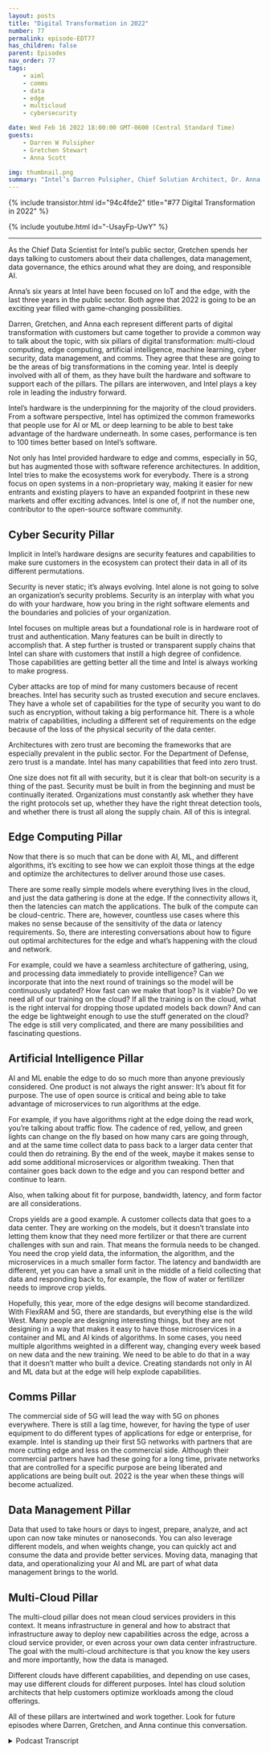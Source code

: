 ```yaml
---
layout: posts
title: "Digital Transformation in 2022"
number: 77
permalink: episode-EDT77
has_children: false
parent: Episodes
nav_order: 77
tags:
    - aiml
    - comms
    - data
    - edge
    - multicloud
    - cybersecurity

date: Wed Feb 16 2022 18:00:00 GMT-0600 (Central Standard Time)
guests:
    - Darren W Pulsipher
    - Gretchen Stewart
    - Anna Scott

img: thumbnail.png
summary: "Intel’s Darren Pulsipher, Chief Solution Architect, Dr. Anna Scott, Chief Edge Architect, and Gretchen Stewart, Chief Data Scientist discuss the six pillars of digital transformation in 2022: multi-cloud computing, edge computing, artificial intelligence, machine learning, cyber security, data management, and comms. "
---
```


{% include transistor.html id="94c4fde2" title="#77 Digital Transformation in 2022" %}

{% include youtube.html id="-UsayFp-UwY" %}

---

As the Chief Data Scientist for Intel’s public sector, Gretchen spends her days talking to customers about their data challenges, data management, data governance, the ethics around what they are doing, and responsible AI.

Anna’s six years at Intel have been focused on IoT and the edge, with the last three years in the public sector. Both agree that 2022 is going to be an exciting year filled with game-changing possibilities.

Darren, Gretchen, and Anna each represent different parts of digital transformation with customers but came together to provide a common way to talk about the topic, with six pillars of digital transformation: multi-cloud computing, edge computing, artificial intelligence, machine learning, cyber security, data management, and comms.  They agree that these are going to be the areas of big transformations in the coming year. Intel is deeply involved with all of them, as they have built the hardware and software to support each of the pillars. The pillars are interwoven, and Intel plays a key role in leading the industry forward.

Intel’s hardware is the underpinning for the majority of the cloud providers. From a software perspective, Intel has optimized the common frameworks that people use for AI or ML or deep learning to be able to best take advantage of the hardware underneath. In some cases, performance is ten to 100 times better based on Intel’s software.

Not only has Intel provided hardware to edge and comms, especially in 5G, but has augmented those with software reference architectures. In addition, Intel tries to make the ecosystems work for everybody. There is a strong focus on open systems in a non-proprietary way, making it easier for new entrants and existing players to have an expanded footprint in these new markets and offer exciting advances.  Intel is one of, if not the number one, contributor to the open-source software community.

## Cyber Security Pillar

Implicit in Intel’s hardware designs are security features and capabilities to make sure customers in the ecosystem can protect their data in all of its different permutations.

Security is never static; it’s always evolving. Intel alone is not going to solve an organization’s security problems. Security is an interplay with what you do with your hardware, how you bring in the right software elements and the boundaries and policies of your organization.

Intel focuses on multiple areas but a foundational role is in hardware root of trust and authentication. Many features can be built in directly to accomplish that. A step further is trusted or transparent supply chains that Intel can share with customers that instill a high degree of confidence. Those capabilities are getting better all the time and Intel is always working to make progress.

Cyber attacks are top of mind for many customers because of recent breaches. Intel has security such as trusted execution and secure enclaves. They have a whole set of capabilities for the type of security you want to do such as encryption, without taking a big performance hit. There is a whole matrix of capabilities, including a different set of requirements on the edge because of the loss of the physical security of the data center.

Architectures with zero trust are becoming the frameworks that are especially prevalent in the public sector. For the Department of Defense, zero trust is a mandate. Intel has many capabilities that feed into zero trust.

One size does not fit all with security, but it is clear that bolt-on security is a thing of the past. Security must be built in from the beginning and must be continually iterated. Organizations must constantly ask whether they have the right protocols set up, whether they have the right threat detection tools, and whether there is trust all along the supply chain. All of this is integral.

## Edge Computing Pillar

Now that there is so much that can be done with AI, ML, and different algorithms, it’s exciting to see how we can exploit those things at the edge and optimize the architectures to deliver around those use cases.

There are some really simple models where everything lives in the cloud, and just the data gathering is done at the edge. If the connectivity allows it, then the latencies can match the applications. The bulk of the compute can be cloud-centric. There are, however, countless use cases where this makes no sense because of the sensitivity of the data or latency requirements. So, there are interesting conversations about how to figure out optimal architectures for the edge and what’s happening with the cloud and network.

For example, could we have a seamless architecture of gathering, using, and processing data immediately to provide intelligence? Can we incorporate that into the next round of trainings so the model will be continuously updated? How fast can we make that loop? Is it viable? Do we need all of our training on the cloud?  If all the training is on the cloud, what is the right interval for dropping those updated models back down?  And can the edge be lightweight enough to use the stuff generated on the cloud? The edge is still very complicated, and there are many possibilities and fascinating questions.

## Artificial Intelligence Pillar

AI and ML enable the edge to do so much more than anyone previously considered. One product is not always the right answer: It’s about fit for purpose. The use of open source is critical and being able to take advantage of microservices to run algorithms at the edge.

For example, if you have algorithms right at the edge doing the read work, you’re talking about traffic flow. The cadence of red, yellow, and green lights can change on the fly based on how many cars are going through, and at the same time collect data to pass back to a larger data center that could then do retraining. By the end of the week, maybe it makes sense to add some additional microservices or algorithm tweaking. Then that container goes back down to the edge and you can respond better and continue to learn.

Also, when talking about fit for purpose, bandwidth, latency, and form factor are all considerations.

Crops yields are a good example. A customer collects data that goes to a data center. They are working on the models, but it doesn’t translate into letting them know that they need more fertilizer or that there are current challenges with sun and rain. That means the formula needs to be changed. You need the crop yield data, the information, the algorithm, and the microservices in a much smaller form factor. The latency and bandwidth are different, yet you can have a small unit in the middle of a field collecting that data and responding back to, for example, the flow of water or fertilizer needs to improve crop yields.

Hopefully, this year, more of the edge designs will become standardized. With FlexRAM and 5G, there are standards, but everything else is the wild West. Many people are designing interesting things, but they are not designing in a way that makes it easy to have those microservices in a container and ML and AI kinds of algorithms. In some cases, you need multiple algorithms weighted in a different way, changing every week based on new data and the new training. We need to be able to do that in a way that it doesn’t matter who built a device. Creating standards not only in AI and ML data but at the edge will help explode capabilities.

## Comms Pillar

The commercial side of 5G will lead the way with 5G on phones everywhere. There is still a lag time, however, for having the type of user equipment to do different types of applications for edge or enterprise, for example. Intel is standing up their first 5G networks with partners that are more cutting edge and less on the commercial side. Although their commercial partners have had these going for a long time, private networks that are controlled for a specific purpose are being liberated and applications are being built out. 2022 is the year when these things will become actualized.

## Data Management Pillar

Data that used to take hours or days to ingest, prepare, analyze, and act upon can now take minutes or nanoseconds. You can also leverage different models, and when weights change, you can quickly act and consume the data and provide better services. Moving data, managing that data, and operationalizing your AI and ML are part of what data management brings to the world.

## Multi-Cloud Pillar

The multi-cloud pillar does not mean cloud services providers in this context. It means infrastructure in general and how to abstract that infrastructure away to deploy new capabilities across the edge, across a cloud service provider, or even across your own data center infrastructure. The goal with the multi-cloud architecture is that you know the key users and more importantly, how the data is managed.

Different clouds have different capabilities, and depending on use cases, may use different clouds for different purposes. Intel has cloud solution architects that help customers optimize workloads among the cloud offerings.

All of these pillars are intertwined and work together. Look for future episodes where Darren, Gretchen, and Anna continue this conversation. 


<details>
<summary> Podcast Transcript </summary>

<p></p>

</details>
